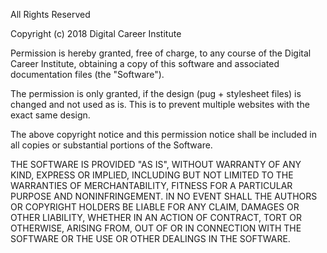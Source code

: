 All Rights Reserved

Copyright (c) 2018 Digital Career Institute

Permission is hereby granted, free of charge, to any course of the Digital
Career Institute, obtaining a copy of this software and associated documentation
files (the "Software").

The permission is only granted, if the design (pug + stylesheet files) is changed
and not used as is. This is to prevent multiple websites with the exact same design.

The above copyright notice and this permission notice shall be included in all
copies or substantial portions of the Software.

THE SOFTWARE IS PROVIDED "AS IS", WITHOUT WARRANTY OF ANY KIND, EXPRESS OR
IMPLIED, INCLUDING BUT NOT LIMITED TO THE WARRANTIES OF MERCHANTABILITY,
FITNESS FOR A PARTICULAR PURPOSE AND NONINFRINGEMENT. IN NO EVENT SHALL THE
AUTHORS OR COPYRIGHT HOLDERS BE LIABLE FOR ANY CLAIM, DAMAGES OR OTHER
LIABILITY, WHETHER IN AN ACTION OF CONTRACT, TORT OR OTHERWISE, ARISING FROM,
OUT OF OR IN CONNECTION WITH THE SOFTWARE OR THE USE OR OTHER DEALINGS IN THE
SOFTWARE.